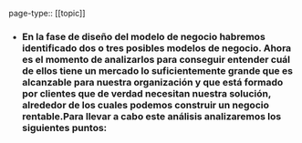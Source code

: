 page-type:: [[topic]]
- ### En la fase de diseño del modelo de negocio habremos identificado dos o tres posibles modelos de negocio. Ahora es el momento de analizarlos para conseguir entender cuál de ellos tiene un mercado lo suficientemente grande que es alcanzable para nuestra organización y que está formado por clientes que de verdad necesitan nuestra solución, alrededor de los cuales podemos construir un negocio rentable.Para llevar a cabo este análisis analizaremos los siguientes puntos:



